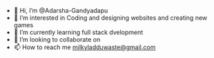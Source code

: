 - 👋 Hi, I’m @Adarsha-Gandyadapu
- 👀 I’m interested in Coding and designing websites and creating new games
- 🌱 I’m currently learning full stack dvelopment 
- 💞️ I’m looking to collaborate on 
- 📫 How to reach me milkyladduwaste@gmail.com

<!---
Adarsha-Gandyadapu/Adarsha-Gandyadapu is a ✨ special ✨ repository because its `README.md` (this file) appears on your GitHub profile.
You can click the Preview link to take a look at your changes.
--->
